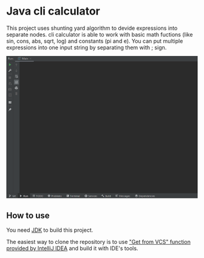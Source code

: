 # Java cli calculator
This project uses shunting yard algorithm to devide expressions into separate nodes. cli calculator is able to work with basic math fuctions (like sin, cons, abs, sqrt, log) and constants (pi and e). You can put multiple expressions into one input string by separating them with ; sign.

![example](example.gif)

## How to use
You need [JDK](https://www.oracle.com/java/technologies/downloads/) to build this project. 

The easiest way to clone the repository is to use ["Get from VCS" function provided by IntelliJ IDEA](https://www.jetbrains.com/idea/guide/tips/clone-project-from-github/) and build it with IDE's tools. 
